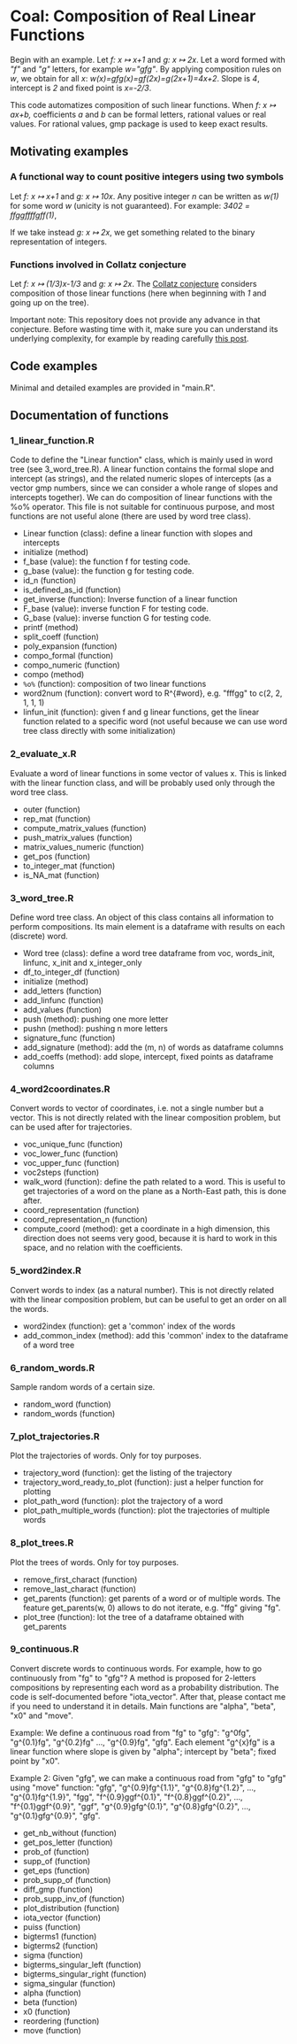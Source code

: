 # Coal: Composition of Real Linear Functions

Begin with an example. Let *f: x ↦ x+1* and *g: x ↦ 2x*.
Let a word formed with *"f"* and *"g"* letters, for example *w="gfg"*.
By applying composition rules on *w*, we obtain for all *x*: 
*w(x)=gfg(x)=gf(2x)=g(2x+1)=4x+2*.
Slope is *4*, intercept is *2* and fixed point is *x=-2/3*.

This code automatizes composition of such linear functions.
When *f: x ↦ ax+b,* coefficients *a* and *b* can be formal letters, rational values or real values.
For rational values, gmp package is used to keep exact results.

## Motivating examples

### A functional way to count positive integers using two symbols
Let *f: x ↦ x+1* and *g: x ↦ 10x*.
Any positive integer *n* can be written as *w(1)* for some word *w* (unicity is not guaranteed).
For example: *3402 = ffggffffgff(1)*,

If we take instead *g: x ↦ 2x*,
we get something related to the binary representation of integers.

### Functions involved in Collatz conjecture
Let *f: x ↦ (1/3)x-1/3* and *g: x ↦ 2x*.
The [Collatz conjecture](https://en.wikipedia.org/wiki/Collatz_conjecture) considers composition of those linear functions 
(here when beginning with *1* and going up on the tree).

Important note: This repository does not provide any advance in that conjecture.
Before wasting time with it, make sure you can understand its underlying complexity, for example by reading carefully [this post](https://terrytao.wordpress.com/2011/08/25/the-collatz-conjecture-littlewood-offord-theory-and-powers-of-2-and-3). 

## Code examples
Minimal and detailed examples are provided in "main.R".

## Documentation of functions

### 1_linear_function.R
Code to define the "Linear function" class, which is mainly used in word tree (see 3_word_tree.R). A linear function contains the formal slope and intercept (as strings), and the related numeric slopes of intercepts (as a vector gmp numbers, since we can consider a whole range of slopes and intercepts together). We can do composition of linear functions with the %o% operator. This file is not suitable for continuous purpose, and most functions are not useful alone (there are used by word tree class).

- Linear function (class): define a linear function with slopes and intercepts
- initialize (method)
- f_base (value): the function f for testing code.
- g_base (value): the function g for testing code.
- id_n (function)
- is_defined_as_id (function)
- get_inverse (function): Inverse function of a linear function
- F_base (value): inverse function F for testing code.
- G_base (value): inverse function G for testing code.
- printf (method)
- split_coeff (function)
- poly_expansion (function)
- compo_formal (function)
- compo_numeric (function)
- compo (method)
- `%o%` (function): composition of two linear functions
- word2num (function): convert word to R^{#word}, e.g. "fffgg" to c(2, 2, 1, 1, 1)
- linfun_init (function): given f and g linear functions, get the linear function related to a specific word (not useful because we can use word tree class directly with some initialization)

### 2_evaluate_x.R
Evaluate a word of linear functions in some vector of values x. This is linked with the linear function class, and will be probably used only through the word tree class.

- outer (function)
- rep_mat (function)
- compute_matrix_values (function)
- push_matrix_values (function)
- matrix_values_numeric (function)
- get_pos (function)
- to_integer_mat (function)
- is_NA_mat (function)

### 3_word_tree.R
Define word tree class. An object of this class contains all information to perform compositions. Its main element is a dataframe with results on each (discrete) word.

- Word tree (class): define a word tree dataframe from voc, words_init, linfunc, x_init and x_integer_only
- df_to_integer_df (function)
- initialize (method)
- add_letters (function)
- add_linfunc (function)
- add_values (function)
- push (method): pushing one more letter
- pushn (method): pushing n more letters
- signature_func (function)
- add_signature (method): add the (m, n) of words as dataframe columns
- add_coeffs (method): add slope, intercept, fixed points as dataframe columns

### 4_word2coordinates.R
Convert words to vector of coordinates, i.e. not a single number but a vector. This is not directly related with the linear composition problem, but can be used after for trajectories.

- voc_unique_func (function)
- voc_lower_func (function)
- voc_upper_func (function)
- voc2steps (function)
- walk_word (function): define the path related to a word. This is useful to get trajectories of a word on the plane as a North-East path, this is done after.
- coord_representation (function)
- coord_representation_n (function)
- compute_coord (method): get a coordinate in a high dimension, this direction does not seems very good, because it is hard to work in this space, and no relation with the coefficients.

### 5_word2index.R
Convert words to index (as a natural number). This is not directly related with the linear composition problem, but can be useful to get an order on all the words.

- word2index (function): get a 'common' index of the words
- add_common_index (method): add this 'common' index to the dataframe of a word tree

### 6_random_words.R
Sample random words of a certain size.

- random_word (function)
- random_words (function)

### 7_plot_trajectories.R
Plot the trajectories of words. Only for toy purposes.

- trajectory_word (function): get the listing of the trajectory
- trajectory_word_ready_to_plot (function): just a helper function for plotting
- plot_path_word (function): plot the trajectory of a word
- plot_path_multiple_words (function): plot the trajectories of multiple words

### 8_plot_trees.R
Plot the trees of words. Only for toy purposes.

- remove_first_charact (function)
- remove_last_charact (function)
- get_parents (function): get parents of a word or of multiple words. The feature get_parents(w, 0) allows to do not iterate, e.g. "ffg" giving "fg".
- plot_tree (function): lot the tree of a dataframe obtained with get_parents

### 9_continuous.R
Convert discrete words to continuous words. For example, how to go continuously from "fg" to "gfg"? A method is proposed for 2-letters compositions by representing each word as a probability distribution. The code is self-documented before "iota_vector". After that, please contact me if you need to understand it in details. Main functions are "alpha", "beta", "x0" and "move".

Example: We define a continuous road from "fg" to "gfg": "g^0fg", "g^{0.1}fg", "g^{0.2}fg" ..., "g^{0.9}fg", "gfg". Each element "g^{x}fg" is a linear function where slope is given by "alpha"; intercept by "beta"; fixed point by "x0". 

Example 2: Given "gfg", we can make a continuous road from "gfg" to "gfg" using "move" function: "gfg", "g^{0.9}fg^{1.1}", "g^{0.8}fg^{1.2}", ..., "g^{0.1}fg^{1.9}", "fgg", "f^{0.9}ggf^{0.1}", "f^{0.8}ggf^{0.2}", ..., "f^{0.1}ggf^{0.9}", "ggf", "g^{0.9}gfg^{0.1}", "g^{0.8}gfg^{0.2}", ..., "g^{0.1}gfg^{0.9}", "gfg".

- get_nb_without (function)
- get_pos_letter (function)
- prob_of (function)
- supp_of (function)
- get_eps (function)
- prob_supp_of (function)
- diff_gmp (function)
- prob_supp_inv_of (function)
- plot_distribution (function)
- iota_vector (function)
- puiss (function)
- bigterms1 (function)
- bigterms2 (function)
- sigma (function)
- bigterms_singular_left (function)
- bigterms_singular_right (function)
- sigma_singular (function)
- alpha (function)
- beta (function)
- x0 (function)
- reordering (function)
- move (function)
